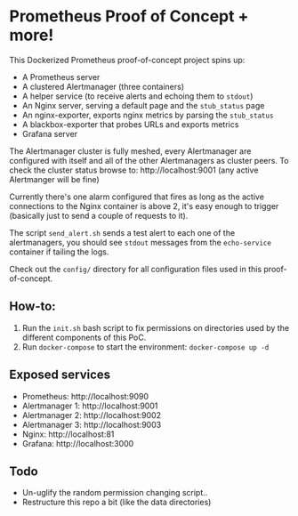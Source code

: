 # Prometheus Proof of Concept + more!

This Dockerized Prometheus proof-of-concept project spins up:
* A Prometheus server
* A clustered Alertmanager (three containers) 
* A helper service (to receive alerts and echoing them to `stdout`)
* An Nginx server, serving a default page and the `stub_status` page
* An nginx-exporter, exports nginx metrics by parsing the `stub_status`
* A blackbox-exporter that probes URLs and exports metrics
* Grafana server

The Alertmanager cluster is fully meshed, every Alertmanager are configured with itself and all of the other Alertmanagers as cluster peers. To check the cluster status browse to: http://localhost:9001 (any active Alertmanger will be fine)

Currently there's one alarm configured that fires as long as the active connections to the Nginx container is above 2, it's easy enough to trigger (basically just to send a couple of requests to it).

The script `send_alert.sh` sends a test alert to each one of the alertmanagers, you should see `stdout` messages from the `echo-service` container if tailing the logs.

Check out the `config/` directory for all configuration files used in this proof-of-concept. 

## How-to:

1. Run the `init.sh` bash script to fix permissions on directories used by the different components of this PoC.
2. Run `docker-compose` to start the environment: `docker-compose up -d`

## Exposed services

* Prometheus: http://localhost:9090
* Alertmanager 1: http://localhost:9001
* Alertmanager 2: http://localhost:9002
* Alertmanager 3: http://localhost:9003
* Nginx: http://localhost:81
* Grafana: http://localhost:3000

## Todo

* Un-uglify the random permission changing script..
* Restructure this repo a bit (like the data directories)